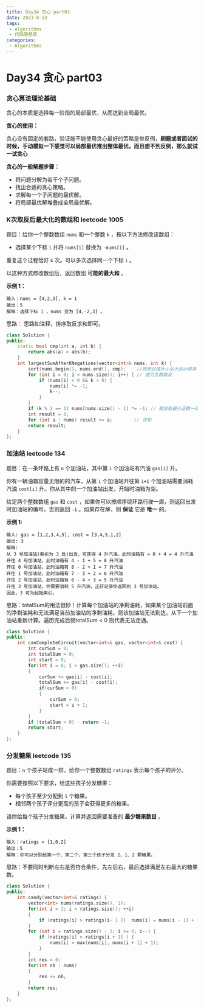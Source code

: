 ```yaml
---
title: Day34 贪心 part03
date: 2023-8-13
tags:
 - algorithms
 - 代码随想录
categories:
 - Algorithms
---
```

#  Day34 贪心 part03

### 贪心算法理论基础

贪心的本质是选择每一阶段的局部最优，从而达到全局最优。

**贪心的使用：** 

贪心没有固定的套路，验证能不能使用贪心最好的策略是举反例，**刷题或者面试的时候，手动模拟一下感觉可以局部最优推出整体最优，而且想不到反例，那么就试一试贪心**

**贪心的一般解题步骤：**

- 将问题分解为若干个子问题。
- 找出合适的贪心策略。
- 求解每一个子问题的最优解。
- 将局部最优解堆叠成全局最优解。

### K次取反后最大化的数组和 leetcode 1005

题目：给你一个整数数组 `nums` 和一个整数 `k` ，按以下方法修改该数组：

- 选择某个下标 `i` 并将 `nums[i]` 替换为 `-nums[i]` 。

重复这个过程恰好 `k` 次。可以多次选择同一个下标 `i` 。

以这种方式修改数组后，返回数组 **可能的最大和** 。

**示例 1：**

```
输入：nums = [4,2,3], k = 1
输出：5
解释：选择下标 1 ，nums 变为 [4,-2,3] 。
```

思路： 思路如注释，排序取反求和即可。

```C++
class Solution {
public:
    static bool cmp(int a, int b) {
        return abs(a) > abs(b);
    }
    int largestSumAfterKNegations(vector<int>& nums, int k) {
        sort(nums.begin(), nums.end(), cmp);	//按绝对值大小从大到小排序
        for (int i = 0; i < nums.size(); i++) { // 遇见负数取反
            if (nums[i] < 0 && k > 0) {
                nums[i] *= -1;
                k--;
            }
        }
        if (k % 2 == 1) nums[nums.size() - 1] *= -1; // 剩余取最小正数一直取反
        int result = 0;
        for (int a : nums) result += a;        // 求和
        return result;
    }
};
```

### 加油站 leetcode 134

题目：在一条环路上有 `n` 个加油站，其中第 `i` 个加油站有汽油 `gas[i]` 升。

你有一辆油箱容量无限的的汽车，从第 `i` 个加油站开往第 `i+1` 个加油站需要消耗汽油 `cost[i]` 升。你从其中的一个加油站出发，开始时油箱为空。

给定两个整数数组 `gas` 和 `cost` ，如果你可以按顺序绕环路行驶一周，则返回出发时加油站的编号，否则返回 `-1` 。如果存在解，则 **保证** 它是 **唯一** 的。

**示例 1:**

```
输入: gas = [1,2,3,4,5], cost = [3,4,5,1,2]
输出: 3
解释:
从 3 号加油站(索引为 3 处)出发，可获得 4 升汽油。此时油箱有 = 0 + 4 = 4 升汽油
开往 4 号加油站，此时油箱有 4 - 1 + 5 = 8 升汽油
开往 0 号加油站，此时油箱有 8 - 2 + 1 = 7 升汽油
开往 1 号加油站，此时油箱有 7 - 3 + 2 = 6 升汽油
开往 2 号加油站，此时油箱有 6 - 4 + 3 = 5 升汽油
开往 3 号加油站，你需要消耗 5 升汽油，正好足够你返回到 3 号加油站。
因此，3 可为起始索引。
```

思路：totalSum的用法很妙！计算每个加油站的净剩油耗，如果某个加油站前面的净剩油耗和无法满足当前加油站的净剩油耗，则该加油站无法到达，从下一个加油站重新计算。遍历完成后弱totalSum < 0 则代表无法走通。

```C++
class Solution {
public:
    int canCompleteCircuit(vector<int>& gas, vector<int>& cost) {
        int curSum = 0;
        int totalSum = 0;
        int start = 0;
        for(int i = 0; i < gas.size(); ++i)
        {
            curSum += gas[i] - cost[i];
            totalSum += gas[i] - cost[i];
            if(curSum < 0)
            {
                curSum = 0;
                start = i + 1;
            }
        }
        if (totalSum < 0)   return -1;
        return start;
    }
};
```

### 分发糖果 leetcode 135

题目：`n` 个孩子站成一排。给你一个整数数组 `ratings` 表示每个孩子的评分。

你需要按照以下要求，给这些孩子分发糖果：

- 每个孩子至少分配到 `1` 个糖果。
- 相邻两个孩子评分更高的孩子会获得更多的糖果。

请你给每个孩子分发糖果，计算并返回需要准备的 **最少糖果数目** 。

**示例 1：**

```
输入：ratings = [1,0,2]
输出：5
解释：你可以分别给第一个、第二个、第三个孩子分发 2、1、2 颗糖果。
```

思路：不要同时判断左右是否符合条件，先左后右，最后选择满足左右最大的糖果数。

```C++
class Solution {
public:
    int candy(vector<int>& ratings) {
        vector<int> nums(ratings.size(), 1);
        for(int i = 1; i < ratings.size(); ++i)
        {
            if (ratings[i] > ratings[i- 1 ])  nums[i] = nums[i - 1] + 1;
        }
        for (int i = ratings.size() - 2; i >= 0; i--) {
            if (ratings[i] > ratings[i + 1] ) {
                nums[i] = max(nums[i], nums[i + 1] + 1);
            }
        }
        int res = 0;
        for(int nb : nums)
        {
            res += nb;
        }
        return res;
    }
};
```

